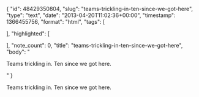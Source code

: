 {
  "id": 48429350804,
  "slug": "teams-trickling-in-ten-since-we-got-here",
  "type": "text",
  "date": "2013-04-20T11:02:36+00:00",
  "timestamp": 1366455756,
  "format": "html",
  "tags": [

  ],
  "highlighted": [

  ],
  "note_count": 0,
  "title": "teams-trickling-in-ten-since-we-got-here",
  "body": "<p>Teams trickling in. Ten since we got here.</p>"
}

<p>Teams trickling in. Ten since we got here.</p>